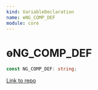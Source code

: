 ```yaml
---
kind: VariableDeclaration
name: ɵNG_COMP_DEF
module: core
---
```


# ɵNG_COMP_DEF

```ts
const NG_COMP_DEF: string;
```

[Link to repo](https://github.com/timdeschryver/angular/blob/master/packages/core/src/render3/fields.ts#L11-L11)

